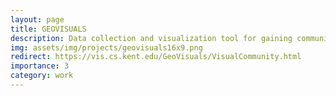 ```yaml
---
layout: page
title: GEOVISUALS
description: Data collection and visualization tool for gaining community knowledge from geo-encoded videos and narratives.
img: assets/img/projects/geovisuals16x9.png
redirect: https://vis.cs.kent.edu/GeoVisuals/VisualCommunity.html
importance: 3
category: work
---
```


